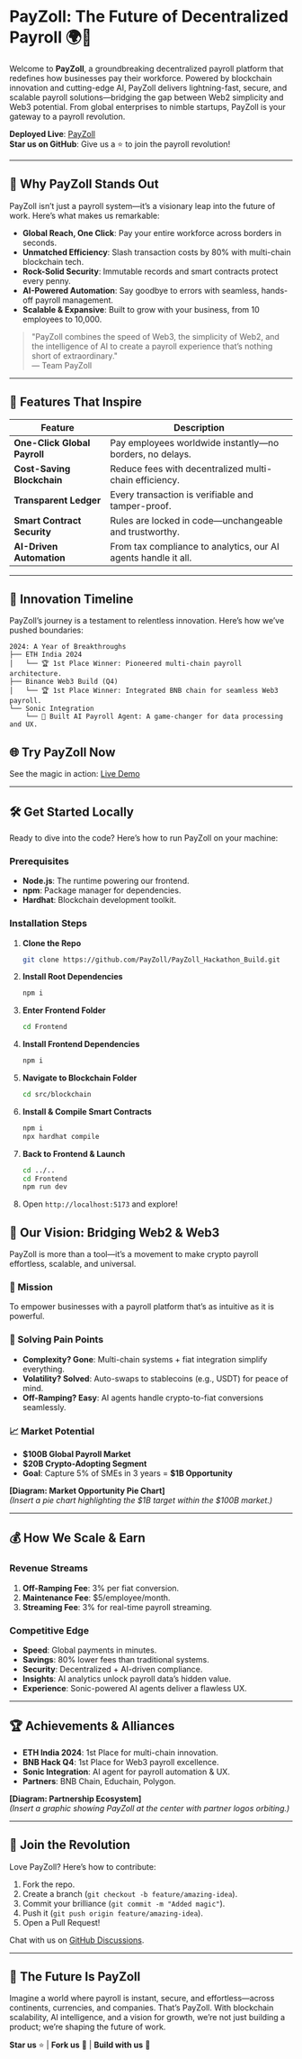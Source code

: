 # PayZoll: The Future of Decentralized Payroll 🌍💸

Welcome to **PayZoll**, a groundbreaking decentralized payroll platform that redefines how businesses pay their workforce. Powered by blockchain innovation and cutting-edge AI, PayZoll delivers lightning-fast, secure, and scalable payroll solutions—bridging the gap between Web2 simplicity and Web3 potential. From global enterprises to nimble startups, PayZoll is your gateway to a payroll revolution.

**Deployed Live**: [PayZoll](https://payzoll-hackathon-build-1.onrender.com/)  
**Star us on GitHub**: Give us a ⭐ to join the payroll revolution!

---

## 🌟 Why PayZoll Stands Out

PayZoll isn’t just a payroll system—it’s a visionary leap into the future of work. Here’s what makes us remarkable:

- **Global Reach, One Click**: Pay your entire workforce across borders in seconds.
- **Unmatched Efficiency**: Slash transaction costs by 80% with multi-chain blockchain tech.
- **Rock-Solid Security**: Immutable records and smart contracts protect every penny.
- **AI-Powered Automation**: Say goodbye to errors with seamless, hands-off payroll management.
- **Scalable & Expansive**: Built to grow with your business, from 10 employees to 10,000.

> "PayZoll combines the speed of Web3, the simplicity of Web2, and the intelligence of AI to create a payroll experience that’s nothing short of extraordinary."  
> — Team PayZoll

---

## 🎨 Features That Inspire

| Feature                  | Description                                                                 |
|--------------------------|-----------------------------------------------------------------------------|
| **One-Click Global Payroll** | Pay employees worldwide instantly—no borders, no delays.                  |
| **Cost-Saving Blockchain**   | Reduce fees with decentralized multi-chain efficiency.                   |
| **Transparent Ledger**       | Every transaction is verifiable and tamper-proof.                        |
| **Smart Contract Security**  | Rules are locked in code—unchangeable and trustworthy.                   |
| **AI-Driven Automation**     | From tax compliance to analytics, our AI agents handle it all.           |

---

## 🚀 Innovation Timeline

PayZoll’s journey is a testament to relentless innovation. Here’s how we’ve pushed boundaries:

```
2024: A Year of Breakthroughs
├── ETH India 2024
│   └── 🏆 1st Place Winner: Pioneered multi-chain payroll architecture.
├── Binance Web3 Build (Q4)
│   └── 🏆 1st Place Winner: Integrated BNB chain for seamless Web3 payroll.
└── Sonic Integration
    └── 🤖 Built AI Payroll Agent: A game-changer for data processing and UX.
```

## 🌐 Try PayZoll Now

See the magic in action: [Live Demo](https://payzoll-hackathon-build-1.onrender.com/)

---

## 🛠️ Get Started Locally

Ready to dive into the code? Here’s how to run PayZoll on your machine:

### Prerequisites
- **Node.js**: The runtime powering our frontend.
- **npm**: Package manager for dependencies.
- **Hardhat**: Blockchain development toolkit.

### Installation Steps
1. **Clone the Repo**  
   ```bash
   git clone https://github.com/PayZoll/PayZoll_Hackathon_Build.git
   ```
2. **Install Root Dependencies**  
   ```bash
   npm i
   ```
3. **Enter Frontend Folder**  
   ```bash
   cd Frontend
   ```
4. **Install Frontend Dependencies**  
   ```bash
   npm i
   ```
5. **Navigate to Blockchain Folder**  
   ```bash
   cd src/blockchain
   ```
6. **Install & Compile Smart Contracts**  
   ```bash
   npm i
   npx hardhat compile
   ```
7. **Back to Frontend & Launch**  
   ```bash
   cd ../..
   cd Frontend
   npm run dev
   ```
8. Open `http://localhost:5173` and explore!

## 🌉 Our Vision: Bridging Web2 & Web3

PayZoll is more than a tool—it’s a movement to make crypto payroll effortless, scalable, and universal.

### 🎯 Mission
To empower businesses with a payroll platform that’s as intuitive as it is powerful.

### 🔑 Solving Pain Points
- **Complexity? Gone**: Multi-chain systems + fiat integration simplify everything.
- **Volatility? Solved**: Auto-swaps to stablecoins (e.g., USDT) for peace of mind.
- **Off-Ramping? Easy**: AI agents handle crypto-to-fiat conversions seamlessly.

### 📈 Market Potential
- **$100B Global Payroll Market**
- **$20B Crypto-Adopting Segment**
- **Goal**: Capture 5% of SMEs in 3 years = **$1B Opportunity**

**[Diagram: Market Opportunity Pie Chart]**  
*(Insert a pie chart highlighting the $1B target within the $100B market.)*

---

## 💰 How We Scale & Earn

### Revenue Streams
1. **Off-Ramping Fee**: 3% per fiat conversion.
2. **Maintenance Fee**: $5/employee/month.
3. **Streaming Fee**: 3% for real-time payroll streaming.

### Competitive Edge
- **Speed**: Global payments in minutes.
- **Savings**: 80% lower fees than traditional systems.
- **Security**: Decentralized + AI-driven compliance.
- **Insights**: AI analytics unlock payroll data’s hidden value.
- **Experience**: Sonic-powered AI agents deliver a flawless UX.

---

## 🏆 Achievements & Alliances

- **ETH India 2024**: 1st Place for multi-chain innovation.
- **BNB Hack Q4**: 1st Place for Web3 payroll excellence.
- **Sonic Integration**: AI agent for payroll automation & UX.
- **Partners**: BNB Chain, Educhain, Polygon.

**[Diagram: Partnership Ecosystem]**  
*(Insert a graphic showing PayZoll at the center with partner logos orbiting.)*

---

## 🤝 Join the Revolution

Love PayZoll? Here’s how to contribute:
1. Fork the repo.
2. Create a branch (`git checkout -b feature/amazing-idea`).
3. Commit your brilliance (`git commit -m "Added magic"`).
4. Push it (`git push origin feature/amazing-idea`).
5. Open a Pull Request!

Chat with us on [GitHub Discussions](https://github.com/PayZoll/PayZoll_Hackathon_Build/discussions).

---

## 🔮 The Future Is PayZoll

Imagine a world where payroll is instant, secure, and effortless—across continents, currencies, and companies. That’s PayZoll. With blockchain scalability, AI intelligence, and a vision for growth, we’re not just building a product; we’re shaping the future of work.

**Star us** ⭐ | **Fork us** 🍴 | **Build with us** 🚀

